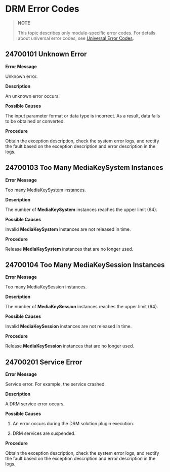 # DRM Error Codes

> **NOTE**
>
> This topic describes only module-specific error codes. For details about universal error codes, see [Universal Error Codes](../errorcode-universal.md).

## 24700101 Unknown Error

**Error Message**

Unknown error.

**Description**

An unknown error occurs.

**Possible Causes**

The input parameter format or data type is incorrect. As a result, data fails to be obtained or converted.

**Procedure**

Obtain the exception description, check the system error logs, and rectify the fault based on the exception description and error description in the logs.

## 24700103 Too Many MediaKeySystem Instances

**Error Message**

Too many MediaKeySystem instances.

**Description**

The number of **MediaKeySystem** instances reaches the upper limit (64).

**Possible Causes**

Invalid **MediaKeySystem** instances are not released in time.

**Procedure**

Release **MediaKeySystem** instances that are no longer used.

## 24700104 Too Many MediaKeySession Instances

**Error Message**

Too many MediaKeySession instances.

**Description**

The number of **MediaKeySession** instances reaches the upper limit (64).

**Possible Causes**

Invalid **MediaKeySession** instances are not released in time.

**Procedure**

Release **MediaKeySession** instances that are no longer used.

## 24700201 Service Error

**Error Message**

Service error. For example, the service crashed.

**Description**

A DRM service error occurs.

**Possible Causes**

1. An error occurs during the DRM solution plugin execution.

2. DRM services are suspended.

**Procedure**

Obtain the exception description, check the system error logs, and rectify the fault based on the exception description and error description in the logs.
